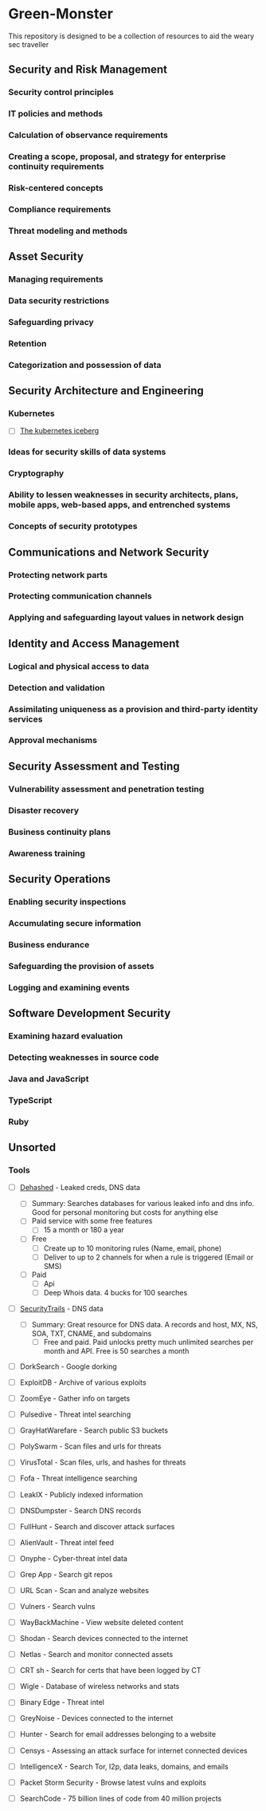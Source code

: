 # Green-Monster
This repository is designed to be a collection of resources to aid the weary sec traveller
  ## Security and Risk Management
   ### Security control principles
   ### IT policies and methods
   ### Calculation of observance requirements
   ### Creating a scope, proposal, and strategy for enterprise continuity requirements    
   ### Risk-centered concepts
   ### Compliance requirements
   ### Threat modeling and methods
   
 ## Asset Security
   ### Managing requirements
   ### Data security restrictions
   ### Safeguarding privacy
   ### Retention
   ### Categorization and possession of data
   
 ## Security Architecture and Engineering
  ### Kubernetes
  - [ ] [The kubernetes iceberg](https://asankov.dev/blog/2022/05/15/demystifying-the-kubernetes-iceberg-part-1/)
  ### Ideas for security skills of data systems
  ### Cryptography
  ### Ability to lessen weaknesses in security architects, plans, mobile apps, web-based apps, and entrenched systems
  ### Concepts of security prototypes
  
 ## Communications and Network Security
  ### Protecting network parts
  ### Protecting communication channels
  ### Applying and safeguarding layout values in network design
  
 ## Identity and Access Management
  ### Logical and physical access to data
  ### Detection and validation
  ### Assimilating uniqueness as a provision and third-party identity services
  ### Approval mechanisms
  
 ## Security Assessment and Testing
  ### Vulnerability assessment and penetration testing
  ### Disaster recovery
  ### Business continuity plans
  ### Awareness training
  
 ## Security Operations
  ### Enabling security inspections
  ### Accumulating secure information
  ### Business endurance
  ### Safeguarding the provision of assets
  ### Logging and examining events
  
 ## Software Development Security
  ### Examining hazard evaluation
  ### Detecting weaknesses in source code
  ### Java and JavaScript
  ### TypeScript
  ### Ruby
  
 ## Unsorted
  ### Tools
  - [ ] [Dehashed](https://dehashed.com) - Leaked creds, DNS data
    - [ ] Summary: Searches databases for various leaked info and dns info. Good for personal monitoring but costs for anything else 
     - [ ] Paid service with some free features
       - [ ] 15 a month or 180 a year 
     - [ ] Free
       - [ ] Create up to 10 monitoring rules (Name, email, phone)
       - [ ] Deliver to up to 2 channels for when a rule is triggered (Email or SMS)
     - [ ] Paid
       - [ ] Api
       - [ ] Deep Whois data. 4 bucks for 100 searches
  - [ ] [SecurityTrails](https://securitytrails.com/app/account) - DNS data
    - [ ] Summary: Great resource for DNS data. A records and host, MX, NS, SOA, TXT, CNAME, and subdomains
      - [ ] Free and paid. Paid unlocks pretty much unlimited searches per month and API. Free is 50 searches a month 
  - [ ] DorkSearch - Google dorking
  - [ ] ExploitDB - Archive of various exploits
  - [ ] ZoomEye - Gather info on targets
  - [ ] Pulsedive - Threat intel searching
  - [ ] GrayHatWarefare - Search public S3 buckets
  - [ ] PolySwarm - Scan files and urls for threats
  - [ ] VirusTotal - Scan files, urls, and hashes for threats
  - [ ] Fofa - Threat intelligence searching
  - [ ] LeakIX - Publicly indexed information
  - [ ] DNSDumpster - Search DNS records
  - [ ] FullHunt - Search and discover attack surfaces
  - [ ] AlienVault - Threat intel feed
  - [ ] Onyphe - Cyber-threat intel data
  - [ ] Grep App - Search git repos
  - [ ] URL Scan - Scan and analyze websites
  - [ ] Vulners - Search vulns
  - [ ] WayBackMachine - View website deleted content
  - [ ] Shodan - Search devices connected to the internet
  - [ ] Netlas - Search and monitor connected assets
  - [ ] CRT sh - Search for certs that have been logged by CT
  - [ ] Wigle - Database of wireless networks and stats
  - [ ] Binary Edge - Threat intel
  - [ ] GreyNoise - Devices connected to the internet
  - [ ] Hunter - Search for email addresses belonging to a website
  - [ ] Censys - Assessing an attack surface for internet connected devices
  - [ ] IntelligenceX - Search Tor, I2p, data leaks, domains, and emails
  - [ ] Packet Storm Security - Browse latest vulns and exploits
  - [ ] SearchCode - 75 billion lines of code from 40 million projects
  
